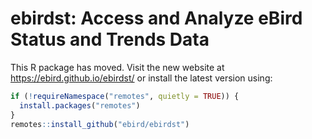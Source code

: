 
<!-- README.md is generated from README.Rmd. Please edit that file -->

# ebirdst: Access and Analyze eBird Status and Trends Data

This R package has moved. Visit the new website at
<https://ebird.github.io/ebirdst/> or install the latest version using:

``` r
if (!requireNamespace("remotes", quietly = TRUE)) {
  install.packages("remotes")
}
remotes::install_github("ebird/ebirdst")
```
